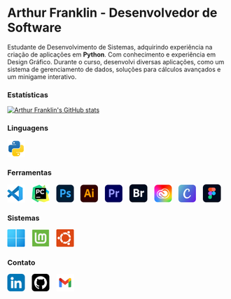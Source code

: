 # **Arthur Franklin** - Desenvolvedor de Software

Estudante de Desenvolvimento de Sistemas, adquirindo experiência na criação de aplicações em **Python**. Com conhecimento e experiência em Design Gráfico. Durante o curso, desenvolvi diversas aplicações, como um sistema de gerenciamento de dados, soluções para cálculos avançados e um minigame interativo.

### **Estatísticas**

[![Arthur Franklin's GitHub stats](https://github-readme-stats.vercel.app/api?username=arthurcfranklin&show_icons=true&theme=dark&count_private=true)](https://github.com/anuraghazra/github-readme-stats)&nbsp;&nbsp;&nbsp;

### **Linguagens**
<img src="https://github.com/arthurcfranklin/arthurcfranklin/blob/main/icones/python.svg" alt="Python" width="40" height="40">&nbsp;&nbsp;

### **Ferramentas**
<img src="https://github.com/arthurcfranklin/arthurcfranklin/blob/main/icones/visualstudio.svg" alt="VS Code" width="40" height="40">&nbsp;&nbsp;&nbsp;
<img src="https://github.com/arthurcfranklin/arthurcfranklin/blob/main/icones/pycharm.svg" alt="Pycharm" width="40" height="40">&nbsp;&nbsp;&nbsp;
<img src="https://github.com/arthurcfranklin/arthurcfranklin/blob/main/icones/photoshop.png" alt="Photoshop" width="40" height="40">&nbsp;&nbsp;&nbsp;
<img src="https://github.com/arthurcfranklin/arthurcfranklin/blob/main/icones/illustrator.png" alt="Illustrator" width="40" height="40">&nbsp;&nbsp;&nbsp;
<img src="https://github.com/arthurcfranklin/arthurcfranklin/blob/main/icones/premiere.png" alt="Premiere" width="40" height="40">&nbsp;&nbsp;&nbsp;
<img src="https://github.com/arthurcfranklin/arthurcfranklin/blob/main/icones/bridge.png" alt="Bridge" width="41" height="41">&nbsp;&nbsp;&nbsp;
<img src="https://github.com/arthurcfranklin/arthurcfranklin/blob/main/icones/creative_cloud.png" alt="Creative" width="40" height="40">&nbsp;&nbsp;&nbsp;
<img src="https://github.com/arthurcfranklin/arthurcfranklin/blob/main/icones/canva.png" alt="Canva" width="40" height="40">&nbsp;&nbsp;&nbsp;
<img src="https://github.com/arthurcfranklin/arthurcfranklin/blob/main/icones/figma.png" alt="Figma" width="41" height="41">&nbsp;&nbsp;&nbsp;

### **Sistemas**
<img src="https://github.com/arthurcfranklin/arthurcfranklin/blob/main/icones/windows11.png" alt="Windows11" width="40" height="40">&nbsp;&nbsp;&nbsp;
<img src="https://github.com/arthurcfranklin/arthurcfranklin/blob/main/icones/linux_mint.png" alt="Linux Mint" width="40" height="40">&nbsp;&nbsp;&nbsp;
<img src="https://github.com/arthurcfranklin/arthurcfranklin/blob/main/icones/linux_ubuntu.png" alt="Linux Ubuntu" width="40" height="40">&nbsp;&nbsp;&nbsp;

### **Contato**
<img src="https://github.com/arthurcfranklin/arthurcfranklin/blob/main/icones/linkedin.png" alt="LinkedIn" width="40" height="40">&nbsp;&nbsp;&nbsp;
<img src="https://github.com/arthurcfranklin/arthurcfranklin/blob/main/icones/github.png" alt="Github" width="40" height="40">&nbsp;&nbsp;&nbsp;
<img src="https://github.com/arthurcfranklin/arthurcfranklin/blob/main/icones/gmail.png" alt="Gmail" width="40" height="40">&nbsp;&nbsp;&nbsp;
